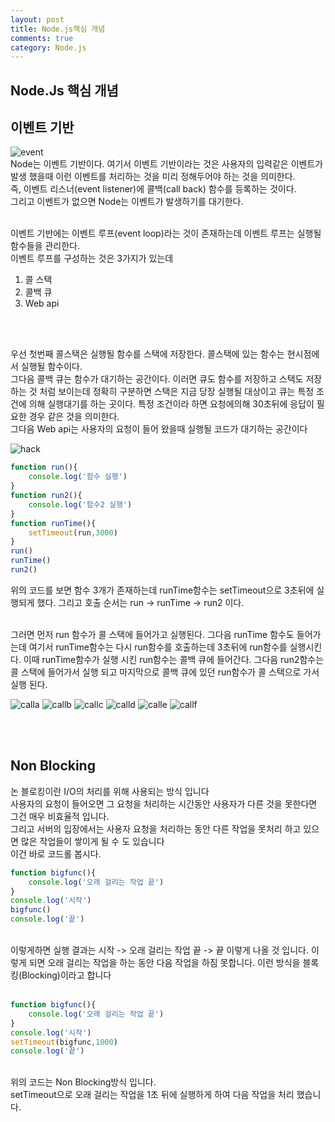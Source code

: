 ```yaml
---
layout: post
title: Node.js핵심 개념
comments: true
category: Node.js
---
```


## Node.Js 핵심 개념

## 이벤트 기반
![event](../images/node/event.jpg)
<br>
Node는 이벤트 기반이다. 여기서 이벤트 기반이라는 것은 사용자의 입력같은 이벤트가 발생 했을때 이런 이벤트를 처리하는 것을 미리 정해두어야 하는 것을 의미한다.
<br>즉, 이벤트 리스너(event listener)에 콜백(call back) 함수를 등록하는 것이다.<br>
그리고 이벤트가 없으면 Node는 이벤트가 발생하기를 대기한다.<br>

<br>
이벤트 기반에는 이벤트 루프(event loop)라는 것이 존재하는데 이벤트 루프는 실행될 함수들을 관리한다.<br>
이벤트 루프를 구성하는 것은 3가지가 있는데

1. 콜 스택
2. 콜백 큐
3. Web api
<br>
<br>

우선 첫번째 콜스택은 실행될 함수를 스택에 저장한다.
콜스택에 있는 함수는 현시점에서 실행될 함수이다.<br>
그다음 콜백 큐는 함수가 대기하는 공간이다. 이러면 큐도 함수를 저장하고 스택도 저장하는 것 처럼 보이는데 정확히 구분하면 스택은 지금 당장 실행될 대상이고 큐는 특정 조건에 의해 실행대기를 하는 곳이다. 특정 조건이라 하면 요청에의해 30초뒤에 응답이 필요한 경우 같은 것을 의미한다.<br>
그다음 Web api는 사용자의 요청이 들어 왔을때 실행될 코드가 대기하는 공간이다<br>

![hack](../images/node/hack.png)
<br>
```javascript
function run(){
    console.log('함수 실행')
}
function run2(){
    console.log('함수2 실행')
}
function runTime(){
    setTimeout(run,3000)
}
run()
runTime()
run2()
```


위의 코드를 보면 함수 3개가 존재하는데 runTime함수는 setTimeout으로 3초뒤에 실행되게 했다. 그리고 호출 순서는 
run -> runTime -> run2 이다. 

<br>
그러면 먼저 run 함수가 콜 스택에 들어가고 실행된다. 그다음 runTime 함수도 들어가는데 여기서 runTime함수는 다시 run함수를 호출하는데 3초뒤에 run함수를 실행시킨다. 이때 runTime함수가 실행 시킨 run함수는 콜백 큐에 들어간다. 그다음 run2함수는 콜 스택에 들어가서 실행 되고 마지막으로 콜백 큐에 있던 run함수가 콜 스택으로 가서 실행 된다.<br>

![calla](../images/node/call1.png)
![callb](../images/node/call2.png)
![callc](../images/node/call3.png)
![calld](../images/node/call4.png)
![calle](../images/node/call5.png)
![callf](../images/node/call6.png)


<br>
<br>

## Non Blocking
논 블로킹이란 I/O의 처리를 위해 사용되는 방식 입니다<br>
사용자의 요청이 들어오면 그 요청을 처리하는 시간동안 사용자가 다른 것을 못한다면 그건 매우 비효율적 입니다.<br>
그리고 서버의 입장에서는 사용자 요청을 처리하는 동안 다른 작업을 못처리 하고 있으면 많은 작업들이 쌓이게 될 수 도 있습니다<br>
이건 바로 코드롤 봅시다.<br>
```javascript
function bigfunc(){
    console.log('오래 걸리는 작업 끝')
}
console.log('시작')
bigfunc()
console.log('끝')
```
<br>
이렇게하면 실행 결과는 시작 -> 오래 걸리는 작업 끝 ->  끝 이렇게 나올 것 입니다. 이렇게 되면 오래 걸리는 작업을 하는 동안 다음 작업을 하짐 못합니다. 이런 방식을 블록킹(Blocking)이라고 합니다<br>
<br>

```javascript
function bigfunc(){
    console.log('오래 걸리는 작업 끝')
}
console.log('시작')
setTimeout(bigfunc,1000)
console.log('끝')
```
<br>
위의 코드는 Non Blocking방식 입니다.<br> setTimeout으로 오래 걸리는 작업을 1초 뒤에 실행하게 하여 다음 작업을 처리 했습니다.<br>


